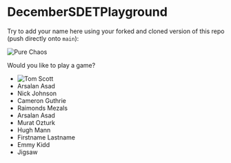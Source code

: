 # DecemberSDETPlayground

Try to add your name here using your forked and cloned version of this repo (push directly onto `main`):

![Pure Chaos](https://imgur.com/TxHp9NU.png)

Would you like to play a game? 

- ![Tom Scott](http://i3.ytimg.com/vi/g_EnsU88o6M/hqdefault.jpgg)
- Arsalan Asad
- Nick Johnson
- Cameron Guthrie
- Raimonds Mezals
- Arsalan Asad
- Murat Ozturk
- Hugh Mann
- Firstname Lastname
- Emmy Kidd
- Jigsaw
